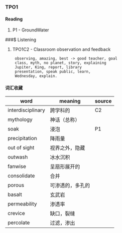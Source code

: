 
### TPO1

#### Reading
1. P1 - GroundWater



###$ Listening
1. TPO1C2 - Classroom observation and feedback

        observing, amazing, best -> good teacher, goal
        class, myth, no planet, story, explaining
        Jupiter, King, report, library
        presentation, speak public, learn,
        Wednesday, explain.


#### 词汇收藏
word|meaning|source
--|--|--
interdisciplinary|跨学科的|C2
mythology|神话（总称）
soak|浸泡|P1
precipitation|降雨量
out of sight|视界之外，隐藏
outwash|冰水沉积
fanwise|呈扇形展开的
consolidate|合并
porous|可渗透的，多孔的
basalt|玄武岩
permeability|渗透率
crevice|缺口，裂缝
percolate|过滤，渗出
